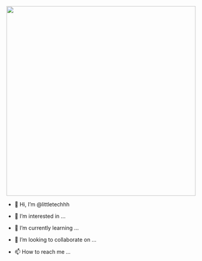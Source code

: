 <!--![Hello-Gif](https://user-images.githubusercontent.com/87639952/126144683-84629a3d-6629-488c-aee5-28d7bfa2bdd0.gif)-->

<p align="center">
<img src="https://user-images.githubusercontent.com/87639952/126144683-84629a3d-6629-488c-aee5-28d7bfa2bdd0.gif" width="500">

</p>

- 👋 Hi, I’m @littletechhh


- 👀 I’m interested in ...
- 🌱 I’m currently learning ...
- 💞️ I’m looking to collaborate on ...
- 📫 How to reach me ...

<!---
littletechhh/littletechhh is a ✨ special ✨ repository because its `README.md` (this file) appears on your GitHub profile.
You can click the Preview link to take a look at your changes.
--->
